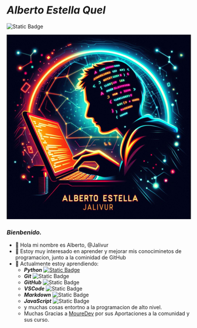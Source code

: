 # ***Alberto Estella Quel*** #
![Static Badge](https://img.shields.io/badge/Alberto_Estella-%40Jalivur-red)

![@Jalivur](Images/Logoderecha2.jpg)
### *Bienbenido.*
- 👋 Hola mi nombre es Alberto, @Jalivur
- 👀 Estoy muy interesado en aprender y mejorar mis conociminetos de programacion, junto a la cominidad de GitHub
- 🌱 Actualmente estoy aprendiendo:
    - ***Python*** [![Static Badge](https://img.shields.io/badge/Python-blue?style=flat&logo=python&logoColor=yellow&labelColor=101010)]()
    <!-- ![logo python|5](Images/LogoPython.jpg) -->
    - ***Git*** ![Static Badge](https://img.shields.io/badge/Git.-red?style=flat&logo=git&logoColor=red&labelColor=white)
    <!--  ![logo Git|5](Images/LogoGit.jpg) -->
    - ***GitHub*** ![Static Badge](https://img.shields.io/badge/GitHub-black?style=flat&logo=github&logoColor=black&labelColor=white)
    <!--  ![logo GitHub|5](Images/LogoGithub.jpg) -->
    - ***VSCode*** ![Static Badge](https://img.shields.io/badge/Visual%20Studio%20Code-blue?style=flat&logo=Visual%20Studio%20Code&logoColor=blue&labelColor=white)
    - ***Markdown*** ![Static Badge](https://img.shields.io/badge/Markdown-white?style=flat%20&logo=Markdown&logoColor=white%20&labelColor=black)
    - ***JavaScript*** ![Static Badge](https://img.shields.io/badge/JavaScript-blue?style=flat&logo=javascript&logoColor=yellow&labelColor=grey)
    - y muchas cosas entortno a la programacion de alto nivel.
    - Muchas Gracias a [MoureDev](https://github.com/mouredev) por sus Aportaciones a la comunidad y sus curso.

<!---![@Jalivur](Images/Logofrente2.jpg)
--->
<!---
Jalivur/Jalivur is a ✨ special ✨ repository because its `README.md` (this file) appears on your GitHub profile.
You can click the Preview link to take a look at your changes.
--->
